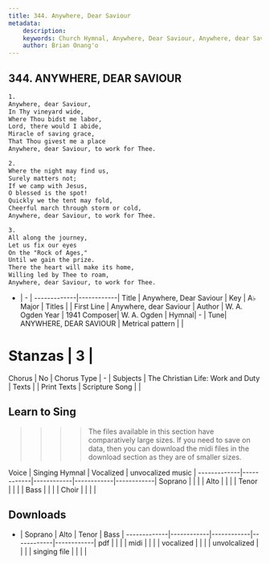 ```yaml
---
title: 344. Anywhere, Dear Saviour
metadata:
    description: 
    keywords: Church Hymnal, Anywhere, Dear Saviour, Anywhere, dear Saviour, 
    author: Brian Onang'o
---
```



## 344. ANYWHERE, DEAR SAVIOUR

```txt
1.
Anywhere, dear Saviour, 
In Thy vineyard wide, 
Where Thou bidst me labor, 
Lord, there would I abide, 
Miracle of saving grace, 
That Thou givest me a place 
Anywhere, dear Saviour, to work for Thee. 

2.
Where the night may find us, 
Surely matters not; 
If we camp with Jesus, 
O blessed is the spot! 
Quickly we the tent may fold, 
Cheerful march through storm or cold, 
Anywhere, dear Saviour, to work for Thee. 

3.
All along the journey, 
Let us fix our eyes 
On the "Rock of Ages," 
Until we gain the prize. 
There the heart will make its home, 
Willing led by Thee to roam, 
Anywhere, dear Saviour, to work for Thee.
```

- |   -  |
-------------|------------|
Title | Anywhere, Dear Saviour |
Key | A♭ Major |
Titles |  |
First Line | Anywhere, dear Saviour |
Author | W. A. Ogden
Year | 1941
Composer| W. A. Ogden |
Hymnal|  - |
Tune| ANYWHERE, DEAR SAVIOUR |
Metrical pattern | |
# Stanzas | 3 |
Chorus | No |
Chorus Type | - |
Subjects | The Christian Life: Work and Duty |
Texts |  |
Print Texts | 
Scripture Song |  |
  
## Learn to Sing

>>>> The files available in this section have comparatively large sizes. If you need to save on data, then you can download the midi files in the download section as they are of smaller sizes.

Voice |  Singing Hymnal | Vocalized | unvocalized music |
-------------|------------|------------|------------|------------|
Soprano | | | |
Alto | | | |
Tenor | | | |
Bass | | | |
Choir | | | |

## Downloads

- |  Soprano | Alto | Tenor | Bass |
-------------|------------|------------|------------|------------|
pdf | | | |
midi | | | |
vocalized | | | |
unvolcalized | | | |
singing file | | | |
  